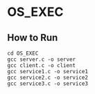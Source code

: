 # OS_EXEC

## How to Run
`cd OS_EXEC` </br>
`gcc server.c -o server` </br>
`gcc client.c -o client` </br>
`gcc service1.c -o service1` </br>
`gcc service2.c -o service2` </br>
`gcc service3.c -o service3` </br>
</br>
